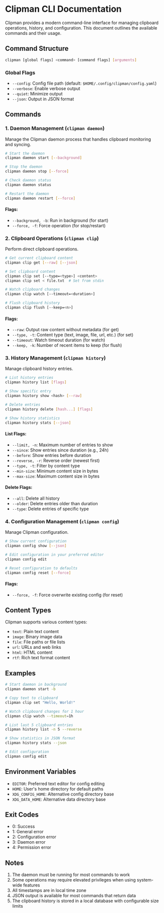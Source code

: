 # Clipman CLI Documentation

Clipman provides a modern command-line interface for managing clipboard operations, history, and configuration. This document outlines the available commands and their usage.

## Command Structure

```bash
clipman [global flags] <command> [command flags] [arguments]
```

### Global Flags

- `--config`: Config file path (default: `$HOME/.config/clipman/config.yaml`)
- `--verbose`: Enable verbose output
- `--quiet`: Minimize output
- `--json`: Output in JSON format

## Commands

### 1. Daemon Management (`clipman daemon`)

Manage the Clipman daemon process that handles clipboard monitoring and syncing.

```bash
# Start the daemon
clipman daemon start [--background]

# Stop the daemon
clipman daemon stop [--force]

# Check daemon status
clipman daemon status

# Restart the daemon
clipman daemon restart [--force]
```

#### Flags:
- `--background, -b`: Run in background (for start)
- `--force, -f`: Force operation (for stop/restart)

### 2. Clipboard Operations (`clipman clip`)

Perform direct clipboard operations.

```bash
# Get current clipboard content
clipman clip get [--raw] [--json]

# Set clipboard content
clipman clip set [--type=<type>] <content>
clipman clip set < file.txt  # Set from stdin

# Watch clipboard changes
clipman clip watch [--timeout=<duration>]

# Flush clipboard history
clipman clip flush [--keep=<n>]
```

#### Flags:
- `--raw`: Output raw content without metadata (for get)
- `--type, -t`: Content type (text, image, file, url, etc.) (for set)
- `--timeout`: Watch timeout duration (for watch)
- `--keep, -k`: Number of recent items to keep (for flush)

### 3. History Management (`clipman history`)

Manage clipboard history entries.

```bash
# List history entries
clipman history list [flags]

# Show specific entry
clipman history show <hash> [--raw]

# Delete entries
clipman history delete [hash...] [flags]

# Show history statistics
clipman history stats [--json]
```

#### List Flags:
- `--limit, -n`: Maximum number of entries to show
- `--since`: Show entries since duration (e.g., 24h)
- `--before`: Show entries before duration
- `--reverse, -r`: Reverse order (newest first)
- `--type, -t`: Filter by content type
- `--min-size`: Minimum content size in bytes
- `--max-size`: Maximum content size in bytes

#### Delete Flags:
- `--all`: Delete all history
- `--older`: Delete entries older than duration
- `--type`: Delete entries of specific type

### 4. Configuration Management (`clipman config`)

Manage Clipman configuration.

```bash
# Show current configuration
clipman config show [--json]

# Edit configuration in your preferred editor
clipman config edit

# Reset configuration to defaults
clipman config reset [--force]
```

#### Flags:
- `--force, -f`: Force overwrite existing config (for reset)

## Content Types

Clipman supports various content types:
- `text`: Plain text content
- `image`: Binary image data
- `file`: File paths or file lists
- `url`: URLs and web links
- `html`: HTML content
- `rtf`: Rich text format content

## Examples

```bash
# Start daemon in background
clipman daemon start -b

# Copy text to clipboard
clipman clip set "Hello, World!"

# Watch clipboard changes for 1 hour
clipman clip watch --timeout=1h

# List last 5 clipboard entries
clipman history list -n 5 --reverse

# Show statistics in JSON format
clipman history stats --json

# Edit configuration
clipman config edit
```

## Environment Variables

- `EDITOR`: Preferred text editor for config editing
- `HOME`: User's home directory for default paths
- `XDG_CONFIG_HOME`: Alternative config directory base
- `XDG_DATA_HOME`: Alternative data directory base

## Exit Codes

- 0: Success
- 1: General error
- 2: Configuration error
- 3: Daemon error
- 4: Permission error

## Notes

1. The daemon must be running for most commands to work
2. Some operations may require elevated privileges when using system-wide features
3. All timestamps are in local time zone
4. JSON output is available for most commands that return data
5. The clipboard history is stored in a local database with configurable size limits 